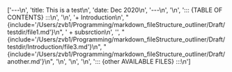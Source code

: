 ['---\n', 'title: This is a test\n', 'date: Dec 2020\n', '---\n', '\n', '::: {TABLE OF CONTENTS} :::\n', '\n', '+ Introduction\n', "{include='/Users/zvb1/Programming/markdown_fileStructure_outliner/Draft/testdir/file1.md'}\n", '  + subsrction\n', '', "{include='/Users/zvb1/Programming/markdown_fileStructure_outliner/Draft/testdir/Introduction/file3.md'}\n", "{include='/Users/zvb1/Programming/markdown_fileStructure_outliner/Draft/another.md'}\n", '\n', '\n', '\n', '::: {other AVAILABLE FILES} :::\n']
